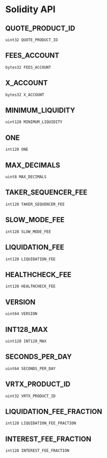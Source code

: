 # Solidity API

## QUOTE_PRODUCT_ID

```solidity
uint32 QUOTE_PRODUCT_ID
```

## FEES_ACCOUNT

```solidity
bytes32 FEES_ACCOUNT
```

## X_ACCOUNT

```solidity
bytes32 X_ACCOUNT
```

## MINIMUM_LIQUIDITY

```solidity
uint128 MINIMUM_LIQUIDITY
```

## ONE

```solidity
int128 ONE
```

## MAX_DECIMALS

```solidity
uint8 MAX_DECIMALS
```

## TAKER_SEQUENCER_FEE

```solidity
int128 TAKER_SEQUENCER_FEE
```

## SLOW_MODE_FEE

```solidity
int128 SLOW_MODE_FEE
```

## LIQUIDATION_FEE

```solidity
int128 LIQUIDATION_FEE
```

## HEALTHCHECK_FEE

```solidity
int128 HEALTHCHECK_FEE
```

## VERSION

```solidity
uint64 VERSION
```

## INT128_MAX

```solidity
uint128 INT128_MAX
```

## SECONDS_PER_DAY

```solidity
uint64 SECONDS_PER_DAY
```

## VRTX_PRODUCT_ID

```solidity
uint32 VRTX_PRODUCT_ID
```

## LIQUIDATION_FEE_FRACTION

```solidity
int128 LIQUIDATION_FEE_FRACTION
```

## INTEREST_FEE_FRACTION

```solidity
int128 INTEREST_FEE_FRACTION
```

